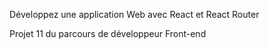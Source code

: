 Développez une application Web avec React et React Router

Projet 11 du parcours de développeur Front-end